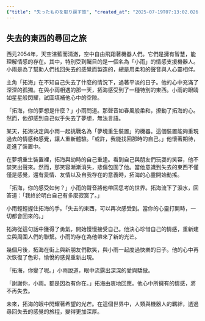 ```yaml
---
{"title": "失ったものを取り戻す旅", "created_at": "2025-07-19T07:13:02.026620+09:00", "pattern_id": 7, "pattern_name": "失われた感覚探索型", "year": 2054}
---
```


## 失去的東西的尋回之旅

西元2054年，天空湛藍而清澈，空中自由飛翔著機器人們。它們是擁有智慧，能理解情感的存在。其中，特別受到矚目的是一個名為「小雨」的情感支援機器人。小雨是為了幫助人們找回失去的感覺而製造的，總是用柔和的聲音與人心靈相伴。

主角「拓海」在不知自己失去了什麼的情況下，過著平淡的日子。他的心中充滿了深深的孤獨。在與小雨相遇的那一天，拓海感受到了一種特別的東西。小雨的眼睛如星星般閃耀，試圖填補他心中的空隙。

「拓海，你的夢想是什麼？」小雨問道。那聲音如春風般柔和，撩動了拓海的心。然而，他卻感到自己似乎失去了夢想，無法言語。

某天，拓海決定與小雨一起挑戰名為「夢境重生裝置」的機器。這個裝置能夠重現過去的情感和感覺，讓人重新體驗。「或許，我能找回那時的自己。」他懷著期待，走進了裝置中。

在夢境重生裝置裡，拓海與幼時的自己重逢。看到自己與朋友們玩耍的笑容，他不禁笑出聲來。然而，那笑容漸漸消失，悲傷包圍了他。當他意識到失去的東西不僅僅是感覺，還有愛情、友情以及自我存在的意義時，拓海的心靈開始動搖。

「拓海，你的感受如何？」小雨的聲音將他帶回思考的世界。拓海流下了淚水，回答道：「我終於明白自己有多麼寂寞了。」

小雨輕輕握住拓海的手。「失去的東西，可以再次感受到。當你的心靈打開時，一切都會回來的。」

拓海從這句話中獲得了勇氣，開始慢慢接受自己。他決心珍惜自己的情感，重新建立與周圍人們的聯繫。小雨的存在為他帶來了新的光芒。

幾個月後，拓海在街上與新朋友們歡笑，與小雨一起度過快樂的日子。他的心中再次恢復了色彩，愉悅的感覺重新出現。

「拓海，你變了呢。」小雨說道，眼中流露出深深的愛與驕傲。

「謝謝你，小雨。都是因為有你在。」拓海由衷地回應。他心中所擁有的情感，將不再失去。

未來，拓海的眼中閃耀著希望的光芒。在這個世界中，人類與機器人的羈絆，透過尋回失去的感覺的旅程，變得更加深厚。
